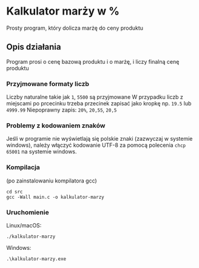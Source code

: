 # Kalkulator marży w %

Prosty program, który dolicza marżę do ceny produktu

## Opis działania

Program prosi o cenę bazową produktu i o marżę, i liczy finalną cenę produktu
### Przyjmowane formaty liczb

Liczby naturalne takie jak `1`, `5500` są przyjmowane
W przypadku liczb z miejscami po prcecinku trzeba przecinek zapisać jako kropkę np. `19.5` lub `4999.99`
Niepoprawny zapis: `20%`, `20,55`, `20,5`
### Problemy z kodowaniem znaków

Jeśli w programie nie wyświetlają się polskie znaki (zazwyczaj w systemie windows), należy włączyć kodowanie UTF-8 za pomocą polecenia `chcp 65001` na systemie windows.

### Kompilacja
(po zainstalowaniu kompilatora gcc)
```
cd src
gcc -Wall main.c -o kalkulator-marzy
```

### Uruchomienie

Linux/macOS:
```
./kalkulator-marzy
```
Windows:
```
.\kalkulator-marzy.exe
```
